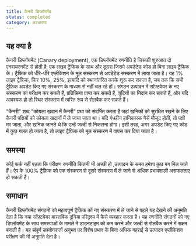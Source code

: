 ```yaml
---
title: कैनरी डिप्लॉयमेंट
status: completed
category: अवधारणा
---
```


## यह क्या है
कैनरी डिप्लॉयमेंट (Canary deployment), एक डिप्लॉयमेंट रणनीति है जिसकी शुरुआत दो एनवायरनमेंट से होती है: एक लाइव ट्रैफिक के साथ और दूसरा जिसमे अपडेटेड कोड हो बिना लाइव ट्रैफिक के। ट्रैफिक को धीरे-धीरे एप्लीकेशन के मूल संस्करण से अपडेटेड संस्करण में लाया जाता है। यह 1% लाइव ट्रैफ़िक, फिर 10%, 25%, इत्यादि को स्थानांतरित करके शुरू कर सकता है, जब तक कि सभी ट्रैफ़िक अपडेट किए गए संस्करण के माध्यम से नहीं चल रहे हों। संगठन उत्पादन में सॉफ़्टवेयर के नए संस्करण का परीक्षण कर सकते हैं, प्रतिक्रिया प्राप्त कर सकते हैं, त्रुटियों का निदान कर सकते हैं, और यदि आवश्यक हो तो स्थिर संस्करण में त्वरित रूप से रोलबैक कर सकते हैं।

"कैनरी" शब्द "कोयला खदान में कैनरी" प्रथा को संदर्भित करता है जहां खनिकों को सुरक्षित रखने के लिए कैनरी पक्षियों को कोयला खदानों में ले जाया जाता था। यदि गंधहीन हानिकारक गैसें मौजूद होतीं, तो पक्षी मर जाता, और खनिक जानते थे कि उन्हें जल्दी से निकलना होगा। इसी तरह, अगर अपडेट किए गए कोड में कुछ गलत हो जाता है, तो लाइव ट्रैफ़िक को मूल संस्करण में वापस कर दिया जाता है।

## समस्या

कोई फर्क नहीं पड़ता कि परीक्षण रणनीति कितनी भी अच्छी हो ,उत्पादन के समय हमेशा कुछ बग मिल जाते हैं। ऐप के 100% ट्रैफ़िक को एक संस्करण से दूसरे संस्करण में ले जाने से अधिक प्रभावशाली असफलताए हो सकती हैं।

## समाधान

कैनरी डिप्लॉयमेंट संगठनों को महत्वपूर्ण ट्रैफ़िक को नए संस्करण में ले जाने से पहले यह देखने की अनुमति देता है कि नया सॉफ़्टवेयर वास्तविक दुनिया परिदृश्य में कैसे व्यवहार करता है। यह रणनीति संगठनों को नए डिप्लॉयमेंट के साथ समस्याओं के मामले में डाउनटाइम को कम करने और जल्दी से रोलबैक करने में सक्षम बनाती है। यह संपूर्ण उपयोगकर्ता अनुभव पर विशेष प्रभाव के बिना अधिक गहराई से उत्पादन एप्लीकेशन परीक्षण की भी अनुमति देता है।
